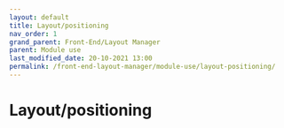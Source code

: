 ```yaml
---
layout: default
title: Layout/positioning
nav_order: 1
grand_parent: Front-End/Layout Manager
parent: Module use
last_modified_date: 20-10-2021 13:00
permalink: /front-end-layout-manager/module-use/layout-positioning/
---
```


# Layout/positioning